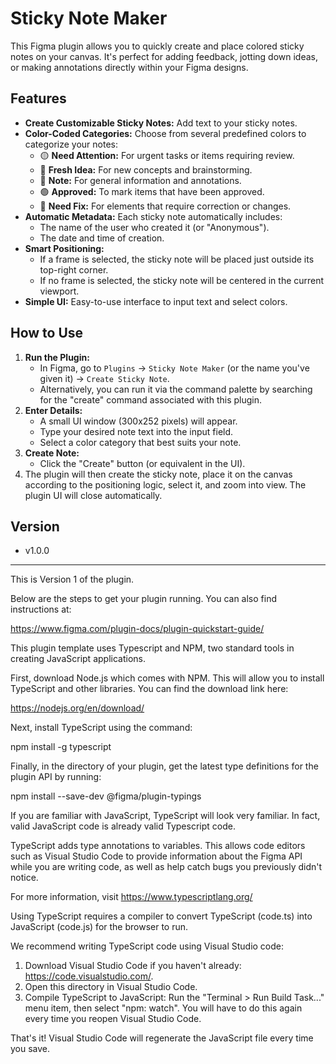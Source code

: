 # Sticky Note Maker

This Figma plugin allows you to quickly create and place colored sticky notes on your canvas. It's perfect for adding feedback, jotting down ideas, or making annotations directly within your Figma designs.

## Features

* **Create Customizable Sticky Notes:** Add text to your sticky notes.
* **Color-Coded Categories:** Choose from several predefined colors to categorize your notes:
  * 🟡 **Need Attention:** For urgent tasks or items requiring review.
  * 🩷 **Fresh Idea:** For new concepts and brainstorming.
  * 🔵 **Note:** For general information and annotations.
  * 🟢 **Approved:** To mark items that have been approved.
  * 🔴 **Need Fix:** For elements that require correction or changes.
* **Automatic Metadata:** Each sticky note automatically includes:
  * The name of the user who created it (or "Anonymous").
  * The date and time of creation.
* **Smart Positioning:**
  * If a frame is selected, the sticky note will be placed just outside its top-right corner.
  * If no frame is selected, the sticky note will be centered in the current viewport.
* **Simple UI:** Easy-to-use interface to input text and select colors.

## How to Use

1. **Run the Plugin:**
   * In Figma, go to `Plugins` -> `Sticky Note Maker` (or the name you've given it) -> `Create Sticky Note`.
   * Alternatively, you can run it via the command palette by searching for the "create" command associated with this plugin.
2. **Enter Details:**
   * A small UI window (300x252 pixels) will appear.
   * Type your desired note text into the input field.
   * Select a color category that best suits your note.
3. **Create Note:**
   * Click the "Create" button (or equivalent in the UI).
4. The plugin will then create the sticky note, place it on the canvas according to the positioning logic, select it, and zoom into view. The plugin UI will close automatically.

## Version

* v1.0.0

---

This is Version 1 of the plugin.

Below are the steps to get your plugin running. You can also find instructions at:

  https://www.figma.com/plugin-docs/plugin-quickstart-guide/

This plugin template uses Typescript and NPM, two standard tools in creating JavaScript applications.

First, download Node.js which comes with NPM. This will allow you to install TypeScript and other
libraries. You can find the download link here:

  https://nodejs.org/en/download/

Next, install TypeScript using the command:

  npm install -g typescript

Finally, in the directory of your plugin, get the latest type definitions for the plugin API by running:

  npm install --save-dev @figma/plugin-typings

If you are familiar with JavaScript, TypeScript will look very familiar. In fact, valid JavaScript code
is already valid Typescript code.

TypeScript adds type annotations to variables. This allows code editors such as Visual Studio Code
to provide information about the Figma API while you are writing code, as well as help catch bugs
you previously didn't notice.

For more information, visit https://www.typescriptlang.org/

Using TypeScript requires a compiler to convert TypeScript (code.ts) into JavaScript (code.js)
for the browser to run.

We recommend writing TypeScript code using Visual Studio code:

1. Download Visual Studio Code if you haven't already: https://code.visualstudio.com/.
2. Open this directory in Visual Studio Code.
3. Compile TypeScript to JavaScript: Run the "Terminal > Run Build Task..." menu item,
    then select "npm: watch". You will have to do this again every time
    you reopen Visual Studio Code.

That's it! Visual Studio Code will regenerate the JavaScript file every time you save.
